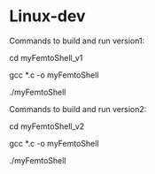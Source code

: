# Linux-dev
Commands to build and run version1:

  cd myFemtoShell_v1
  
  gcc *.c -o myFemtoShell

  ./myFemtoShell

Commands to build and run version2:

  cd myFemtoShell_v2 
  
  gcc *.c -o myFemtoShell

  ./myFemtoShell